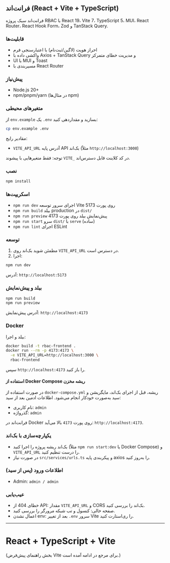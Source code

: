 ## فرانت‌اند (React + Vite + TypeScript)

فرانت‌اند سبک پروژه RBAC با React 19، Vite 7، TypeScript 5، MUI، React Router، React Hook Form، Zod و TanStack Query.

### قابلیت‌ها
- احراز هویت (لاگین/ثبت‌نام) با اعتبارسنجی فرم
- واکشی داده با Axios + TanStack Query و مدیریت خطای متمرکز
- UI با MUI و Toast
- مسیربندی با React Router

### پیش‌نیاز
- Node.js 20+
- npm/pnpm/yarn (در مثال‌ها npm)

### متغیرهای محیطی
از `env.example` یک `.env` بسازید و مقداردهی کنید:
```bash
cp env.example .env
```
مقادیر رایج:
- `VITE_API_URL` آدرس پایه API بک‌اند (مثلاً `http://localhost:3000`)

توجه: فقط متغیرهایی با پیشوند `VITE_` در کد کلاینت قابل دسترس‌اند.

### نصب
```bash
npm install
```

### اسکریپت‌ها
- `npm run dev` اجرای سرور توسعه Vite روی پورت 5173
- `npm run build` بیلد production در `dist/`
- `npm run preview` پیش‌نمایش بیلد روی پورت 4173
- `npm run start` سرو `dist/` با `serve` (ساده)
- `npm run lint` اجرای ESLint

### توسعه
1) مطمئن شوید بک‌اند روی `VITE_API_URL` در دسترس است.
2) اجرا:
```bash
npm run dev
```
آدرس: `http://localhost:5173`

### بیلد و پیش‌نمایش
```bash
npm run build
npm run preview
```
آدرس پیش‌نمایش: `http://localhost:4173`

### Docker
بیلد و اجرا:
```bash
docker build -t rbac-frontend .
docker run --rm -p 4173:4173 \
  -e VITE_API_URL=http://localhost:3000 \
  rbac-frontend
```
سپس `http://localhost:4173` را باز کنید.

#### استفاده از Docker Compose ریشه مخزن
در صورت استفاده از `docker-compose.yml` ریشه، قبل از اجرای بک‌اند، مایگریشن و سید به‌صورت خودکار انجام می‌شود. اطلاعات ادمین بعد از سید:
- نام کاربری: `admin`
- گذرواژه: `admin`

فرانت‌اند در Docker روی پورت `4173` بالا می‌آید: `http://localhost:4173`.

### یکپارچه‌سازی با بک‌اند
- بک‌اند ریشه پروژه را اجرا کنید (مثلاً `npm run start:dev` یا Docker Compose) و `VITE_API_URL` را درست تنظیم کنید.
- در صورت نیاز `src/services/urls.ts` و پیکربندی پایه axios را به‌روز کنید.

### اطلاعات ورود (پس از سید)
- Admin: `admin / admin`

### عیب‌یابی
- خطای 404 از API: مقدار `VITE_API_URL` و CORS بک‌اند را بررسی کنید.
- صفحه خالی: کنسول و تب شبکه مرورگر را بررسی کنید.
- اعمال نشدن env: بعد از تغییر `.env` سرور Vite را ری‌استارت کنید.

---

# React + TypeScript + Vite
(بخش راهنمای پیش‌فرض Vite برای مرجع در ادامه آمده است.)

